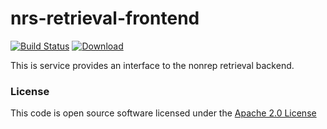 # nrs-retrieval-frontend

[![Build Status](https://travis-ci.org/hmrc/nrs-retrieval-frontend.svg)](https://travis-ci.org/hmrc/nrs-retrieval-frontend) [ ![Download](https://api.bintray.com/packages/hmrc/releases/nrs-retrieval-frontend/images/download.svg) ](https://bintray.com/hmrc/releases/nrs-retrieval-frontend/_latestVersion)

This is service provides an interface to the nonrep retrieval backend.

### License

This code is open source software licensed under the [Apache 2.0 License]("http://www.apache.org/licenses/LICENSE-2.0.html")